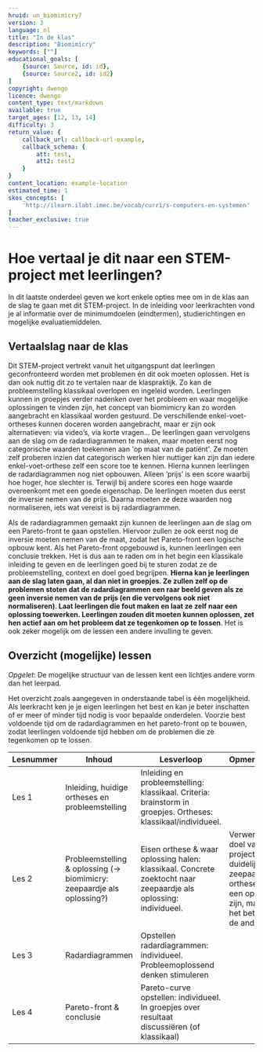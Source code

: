 ```yaml
---
hruid: un_biomimicry7
version: 3
language: nl
title: "In de klas"
description: "Biomimicry"
keywords: [""]
educational_goals: [
    {source: Source, id: id}, 
    {source: Source2, id: id2}
]
copyright: dwengo
licence: dwengo
content_type: text/markdown
available: true
target_ages: [12, 13, 14]
difficulty: 3
return_value: {
    callback_url: callback-url-example,
    callback_schema: {
        att: test,
        att2: test2
    }
}
content_location: example-location
estimated_time: 1
skos_concepts: [
    'http://ilearn.ilabt.imec.be/vocab/curr1/s-computers-en-systemen'
]
teacher_exclusive: true
---
```


# Hoe vertaal je dit naar een STEM-project met leerlingen?

In dit laatste onderdeel geven we kort enkele opties mee om in de klas aan de slag te gaan met dit STEM-project.
In de inleiding voor leerkrachten vond je al informatie over de minimumdoelen (eindtermen), studierichtingen en mogelijke evaluatiemiddelen. 

## Vertaalslag naar de klas
Dit STEM-project vertrekt vanuit het uitgangspunt dat leerlingen geconfronteerd worden met problemen én dit ook moeten oplossen. Het is dan ook nuttig dit zo te vertalen naar de klaspraktijk. Zo kan de probleemstelling klassikaal overlopen en ingeleid worden. Leerlingen kunnen in groepjes verder nadenken over het probleem en waar mogelijke oplossingen te vinden zijn, het concept van biomimicry kan zo worden aangebracht en klassikaal worden gestuurd. De verschillende enkel-voet-ortheses kunnen doceren worden aangebracht, maar er zijn ook alternatieven: via video’s, via korte vragen… De leerlingen gaan vervolgens aan de slag om de radardiagrammen te maken, maar moeten eerst nog categorische waarden toekennen aan 'op maat van de patiënt'. Ze moeten zelf proberen inzien dat categorisch werken hier nuttiger kan zijn dan iedere enkel-voet-orthese zelf een score toe te kennen. Hierna kunnen leerlingen de radardiagrammen nog niet opbouwen. Alleen ‘prijs’ is een score waarbij hoe hoger, hoe slechter is. Terwijl bij andere scores een hoge waarde overeenkomt met een goede eigenschap. De leerlingen moeten dus eerst de inversie nemen van de prijs. Daarna moeten ze deze waarden nog normaliseren, iets wat vereist is bij radardiagrammen. 

Als de radardiagrammen gemaakt zijn kunnen de leerlingen aan de slag om een Pareto-front te gaan opstellen. Hiervoor zullen ze ook eerst nog de inversie moeten nemen van de maat, zodat het Pareto-front een logische opbouw kent. Als het Pareto-front opgebouwd is, kunnen leerlingen een conclusie trekken. 
Het is dus aan te raden om in het begin een klassikale inleiding te geven en de leerlingen goed bij te sturen zodat ze de probleemstelling, context en doel goed begrijpen. **Hierna kan je leerlingen aan de slag laten gaan, al dan niet in groepjes. Ze zullen zelf op de problemen stoten dat de radardiagrammen een raar beeld geven als ze geen inversie nemen van de prijs (en die vervolgens ook niet normaliseren). Laat leerlingen die fout maken en laat ze zelf naar een oplossing toewerken. Leerlingen zouden dit moeten kunnen oplossen, zet hen actief aan om het probleem dat ze tegenkomen op te lossen**. Het is ook zeker mogelijk om de lessen een andere invulling te geven. 

## Overzicht (mogelijke) lessen

*Opgelet*: De mogelijke structuur van de lessen kent een lichtjes andere vorm dan het leerpad.

Het overzicht zoals aangegeven in onderstaande tabel is één mogelijkheid. Als leerkracht ken je je eigen leerlingen het best en kan je beter inschatten of er meer of minder tijd nodig is voor bepaalde onderdelen. Voorzie best voldoende tijd om de radardiagrammen en het pareto-front op te bouwen, zodat leerlingen voldoende tijd hebben om de problemen die ze tegenkomen op te lossen. 

| Lesnummer        | Inhoud    | Lesverloop         | Opmerkingen | 
| ---------------- | --------- | ------------------- | ----------------- |
| Les 1            | Inleiding, huidige ortheses en probleemstelling | Inleiding en probleemstelling: klassikaal. Criteria: brainstorm in groepjes. Ortheses: klassikaal/individueel. | |
| Les 2            | Probleemstelling & oplossing (→ biomimicry: zeepaardje als oplossing?) | Eisen orthese & waar oplossing halen: klassikaal. Concrete zoektocht naar zeepaardje als oplossing: individueel. | Verwerk het doel van dit project hier duidelijk: zeepaardje-orthese kan een oplossig zijn, maar is het beter dan de anderen? |
| Les 3 | Radardiagrammen | Opstellen radardiagrammen: individueel. Probleemoplossend denken stimuleren |
| Les 4 | Pareto-front & conclusie | Pareto-curve opstellen: individueel. In groepjes over resultaat discussiëren (of klassikaal) | | 


